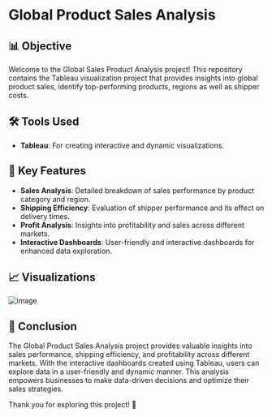 # Global Product Sales Analysis

## 📊 Objective
Welcome to the Global Sales Product Analysis project! This repository contains the Tableau visualization project that provides insights into global product sales, identify top-performing products, regions as well as shipper costs.
 
## 🛠️ Tools Used

- **Tableau**: For creating interactive and dynamic visualizations.

## 🚀 Key Features

- **Sales Analysis**: Detailed breakdown of sales performance by product category and region.
- **Shipping Efficiency**: Evaluation of shipper performance and its effect on delivery times.
- **Profit Analysis**: Insights into profitability and sales across different markets.
- **Interactive Dashboards**: User-friendly and interactive dashboards for enhanced data exploration.

## 📈 Visualizations

![image](https://github.com/user-attachments/assets/7b5b7850-fe37-41b2-9fa3-4b0e3d9701d1)



## 🌟 Conclusion

The Global Product Sales Analysis project provides valuable insights into sales performance, shipping efficiency, and profitability across different markets. With the interactive dashboards created using Tableau, users can explore data in a user-friendly and dynamic manner. This analysis empowers businesses to make data-driven decisions and optimize their sales strategies.

Thank you for exploring this project! 🚀

